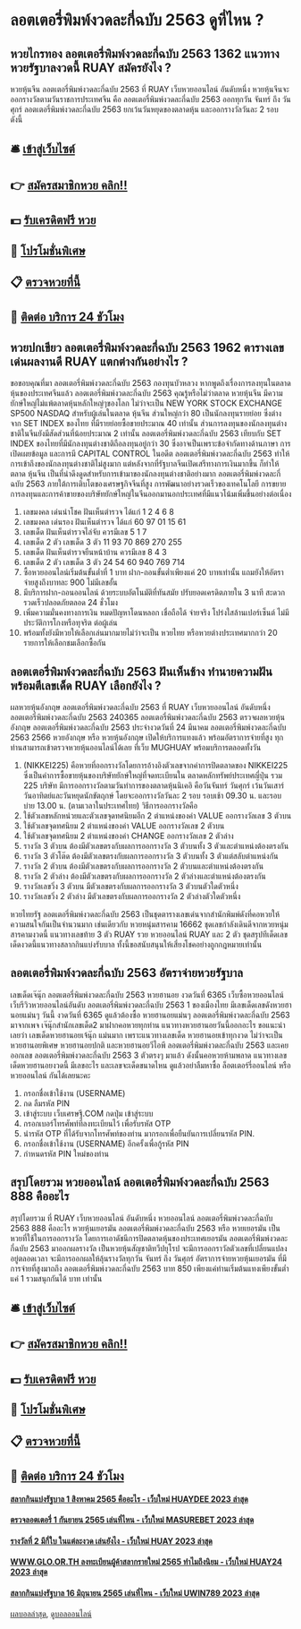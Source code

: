# ลอตเตอรี่พิมพ์งวดละกี่ฉบับ 2563 ดูที่ไหน ?
## หวยไกรทอง ลอตเตอรี่พิมพ์งวดละกี่ฉบับ 2563 1362 แนวทางหวยรัฐบาลงวดนี้ RUAY สมัครยังไง ?
หวยหุ้นจีน ลอตเตอรี่พิมพ์งวดละกี่ฉบับ 2563 ที่ RUAY เว็บหวยออนไลน์ อันดับหนึ่ง หวยหุ้นจีนจะออกรางวัลตามวันราชการประเทศจีน คือ ลอตเตอรี่พิมพ์งวดละกี่ฉบับ 2563 ออกทุกวัน จันทร์ ถึง วันศุกร์ ลอตเตอรี่พิมพ์งวดละกี่ฉบับ 2563 ยกเว้นวันหยุดของตลาดหุ้น และออกรางวัลวันละ 2 รอบ ดังนี้

## 🛎 [เข้าสู่เว็บไซต์](https://bit.ly/3BG5bNw)
## 👉 [สมัครสมาชิกหวย คลิก!!](https://bit.ly/3BG5bNw)
## 💵 [รับเครดิตฟรี หวย](https://bit.ly/3C3mvgS)
## 👑 [โปรโมชั่นพิเศษ](https://bit.ly/3C3mvgS)
## 📋 [ตรวจหวยที่นี้](https://bit.ly/3C3mvgS)
## 📱 [ติดต่อ บริการ 24 ชัวโมง](https://bit.ly/3C3mvgS)

## หวยปกเขียว ลอตเตอรี่พิมพ์งวดละกี่ฉบับ 2563 1962 ตารางเลขเด่นผลงานดี RUAY แตกต่างกันอย่างไร ?
ขอขอบคุณที่มา ลอตเตอรี่พิมพ์งวดละกี่ฉบับ 2563 กองทุนบัวหลวง
หากพูดถึงเรื่องการลงทุนในตลาดหุ้นของประเทศจีนแล้ว ลอตเตอรี่พิมพ์งวดละกี่ฉบับ 2563 คุณรู้หรือไม่ว่าตลาด หวยหุ้นจีน มีความยักษ์ใหญ่ไม่แพ้ตลาดหุ้นหลักใหญ่ๆของโลก ไม่ว่าจะเป็น NEW YORK STOCK EXCHANGE SP500 NASDAQ
สำหรับผู้เล่นในตลาด หุ้นจีน ส่วนใหญ่กว่า 80 เป็นนักลงทุนรายย่อย ซึ่งต่างจาก SET INDEX ของไทย ที่มีรายย่อยซื้อขายประมาณ 40 เท่านั้น ส่วนการลงทุนของนักลงทุนต่างชาติในจีนยังมีสัดส่วนที่น้อยประมาณ 2 เท่านั้น ลอตเตอรี่พิมพ์งวดละกี่ฉบับ 2563 เทียบกับ SET INDEX ของไทยที่มีนักลงทุนต่างชาติถือลงทุนอยู่กว่า 30 ซึ่งอาจเป็นเพราะข้อจำกัดทางด้านภาษา การเปิดเผยข้อมูล และการมี CAPITAL CONTROL ในอดีต ลอตเตอรี่พิมพ์งวดละกี่ฉบับ 2563 ทำให้การเข้าถึงของนักลงทุนต่างชาติไม่สูงมาก
แต่หลังจากที่รัฐบาลจีนเปิดเสรีทางการเงินมากขึ้น ก็ทำให้ตลาด หุ้นจีน เป็นที่น่าดึงดูดสำหรับการเข้ามาของนักลงทุนต่างชาติอย่างมาก ลอตเตอรี่พิมพ์งวดละกี่ฉบับ 2563 ภายใต้การเติบโตของเศรษฐกิจจีนที่สูง การพัฒนาอย่างรวดเร็วของเทคโนโลยี การขยายการลงทุนและการค้าขายของบริษัทยักษ์ใหญ่ในจีนออกมานอกประเทศที่มีแนวโน้มเพิ่มขึ้นอย่างต่อเนื่อง
1. เลขมงคล เด่นนำโชค ฝันเห็นตำรวจ ได้แก่ 1 2 4 6 8
2. เลขมงคล เด่นรอง ฝันเห็นตำรวจ ได้แก่ 60 97 01 15 61
3. เลขเด็ด ฝันเห็นตำรวจไล่จับ ควรมีเลข 5 1 7
4. เลขเด็ด 2 ตัว เลขเด็ด 3 ตัว 11 93 70 869 270 255
5. เลขเด็ด ฝันเห็นตำรวจยืนหน้าบ้าน ควรมีเลข 8 4 3
6. เลขเด็ด 2 ตัว เลขเด็ด 3 ตัว 24 54 60 940 769 714
7. ซื้อหวยออนไลน์เริ่มต้นขั้นต่ำที่ 1 บาท ฝาก-ถอนขั้นต่ำเพียงแค่ 20 บาทเท่านั้น แถมยังให้อัตราจ่ายสูงถึงบาทละ 900 ไม่มีเลขอั้น
8. มีบริการฝาก-ถอนออนไลน์ ด้วยระบบอัตโนมัติที่ทันสมัย ปรับยอดเครดิตภายใน 3 นาที สะดวกรวดเร็วปลอดภัยตลอด 24 ชั่วโมง
9. เพิ่มความมั่นคงทางการเงิน หมดปัญหาโดนหลอก เชื่อถือได้ จ่ายจริง โปร่งใสล้านเปอร์เซ็นต์ ไม่มีประวัติการโกงหรือทุจริต ต่อผู้เล่น
10. พร้อมทั้งยังมีหวยให้เลือกเล่นมากมายไม่ว่าจะเป็น หวยไทย หรือหวยต่างประเทศมากกว่า 20 รายการให้เลือกชมเลือกซื้อกัน

## ลอตเตอรี่พิมพ์งวดละกี่ฉบับ 2563 ฝันเห็นช้าง ทำนายความฝันพร้อมตีเลขเด็ด RUAY เลือกยังไง ?
ผลหวยหุ้นอังกฤษ ลอตเตอรี่พิมพ์งวดละกี่ฉบับ 2563 ที่ RUAY เว็บหวยออนไลน์ อันดับหนึ่ง ลอตเตอรี่พิมพ์งวดละกี่ฉบับ 2563 240365 ลอตเตอรี่พิมพ์งวดละกี่ฉบับ 2563 ตรวจผลหวยหุ้นอังกฤษ ลอตเตอรี่พิมพ์งวดละกี่ฉบับ 2563 ประจำงวดวันที่ 24 มีนาคม ลอตเตอรี่พิมพ์งวดละกี่ฉบับ 2563 2566 หวยอังกฤษ หรือ หวยหุ้นอังกฤษ เปิดให้บริการแทงแล้ว พร้อมอัตราการจ่ายที่สูง ทุกท่านสามารถเข้าตรวจหวยหุ้นออนไลน์ได้เลย ที่เว็บ MUGHUAY พร้อมบริการตลอดทั้งวัน
1. (NIKKEI225) คือหวยที่ออกรางวัลโดยการอ้างอิงตัวเลขจากค่าการปิดตลาดของ NIKKEI225 ซึ่งเป็นค่าการซื้อขายหุ้นของบริษัทยักษ์ใหญ่ที่จดทะเบียนใน ตลาดหลักทรัพย์ประเทศญี่ปุ่น รวม 225 บริษัท มีการออกรางวัลตามวันทำการของตลาดหุ้นนิเคอิ คือวันจันทร์ วันศุกร์ เว้นวันเสาร์ วันอาทิตย์และวันหยุดนักขัตฤกษ์ โดยจะออกรางวัลวันละ 2 รอบ รอบเช้า 09.30 น. และรอบบ่าย 13.00 น. (ตามเวลาในประเทศไทย) วิธีการออกรางวัลคือ
2. ใช้ตัวเลขหลักหน่วยและตัวเลขจุดทศนิยมอีก 2 ตำแหน่งของค่า VALUE ออกรางวัลเลข 3 ตัวบน
3. ใช้ตัวเลขจุดทศนิยม 2 ตำแหน่งของค่า VALUE ออกรางวัลเลข 2 ตัวบน
4. ใช้ตัวเลขจุดทศนิยม 2 ตำแหน่งของค่า CHANGE ออกรางวัลเลข 2 ตัวล่าง
5. รางวัล 3 ตัวบน ต้องมีตัวเลขตรงกับผลการออกรางวัล 3 ตัวบนทั้ง 3 ตัวและตำแหน่งต้องตรงกัน
6. รางวัล 3 ตัวโต๊ด ต้องมีตัวเลขตรงกับผลการออกรางวัล 3 ตัวบนทั้ง 3 ตัวแต่สลับตำแหน่งกัน
7. รางวัล 2 ตัวบน ต้องมีตัวเลขตรงกับผลการออกรางวัล 2 ตัวบนและตำแหน่งต้องตรงกัน
8. รางวัล 2 ตัวล่าง ต้องมีตัวเลขตรงกับผลการออกรางวัล 2 ตัวล่างและตำแหน่งต้องตรงกัน
9. รางวัลเลขวิ่ง 3 ตัวบน มีตัวเลขตรงกับผลการออกรางวัล 3 ตัวบนตัวใดตัวหนึ่ง
10. รางวัลเลขวิ่ง 2 ตัวล่าง มีตัวเลขตรงกับผลการออกรางวัล 2 ตัวล่างตัวใดตัวหนึ่ง

หวยไทยรัฐ ลอตเตอรี่พิมพ์งวดละกี่ฉบับ 2563 เป็นชุดตารางเลขเด่นจากสำนักพิมพ์ดังที่คอหวยให้ความสนใจกันเป็นจำนวนมาก เช่นเดียวกับ หวยหนุ่มสารคาม 16662 ชุดเลขกำลังเดินดีจากหวยหนุ่มสารคามงวดนี้ แนวทางเลขท้าย 3 ตัว RUAY รวย หวยออนไลน์ RUAY และ 2 ตัว ชุดสรุปทีเด็ดเลขเด็ดงวดนี้แนวทางสลากกินแบ่งรับบาล ทั้งนี้ขอสนับสนุนให้เสี่ยงโชคอย่างถูกกฎหมายเท่านั้น

## ลอตเตอรี่พิมพ์งวดละกี่ฉบับ 2563 อัตราจ่ายหวยรัฐบาล
เลขเด็ดเจ๊นุ๊ก ลอตเตอรี่พิมพ์งวดละกี่ฉบับ 2563 หวยฮานอย งวดวันที่ 6365
เว็บซื้อหวยออนไลน์ เว็บรีวิวหวยออนไลน์อันดับ ลอตเตอรี่พิมพ์งวดละกี่ฉบับ 2563 1 ของเมืองไทย มีเลขเด็ดเลขดังหวยฮานอยแม่นๆ วันนี้ งวดวันที่ 6365 ดูแล้วต้องซื้อ หวยฮานอยแม่นๆ ลอตเตอรี่พิมพ์งวดละกี่ฉบับ 2563 มาจากเพจ เจ๊นุ๊กสำนักเลขเด็ด2 มาฝากคอหวยทุกท่าน แนวทางหวยฮานอยวันนี้ออกอะไร ขอแนะนำเลยว่า เลขเด็ดหวยฮานอยเจ้นุ๊ก แม่นมาก เพราะแนวทางเลขเด็ด หวยฮานอยเข้าทุกงวด ไม่ว่าจะเป็น หวยฮานอยพิเศษ หวยฮานอยปกติ และหวยฮานอยวีไอพี ลอตเตอรี่พิมพ์งวดละกี่ฉบับ 2563 และเคยออกเลข ลอตเตอรี่พิมพ์งวดละกี่ฉบับ 2563 3 ตัวตรงๆ มาแล้ว ดังนั้นคอหวยห้ามพลาด แนวทางเลขเด็ดหวยฮานอยงวดนี้ มีเลขอะไร และเลขจะเด็ดขนาดไหน ดูแล้วอย่าลืมหาซื้อ ล็อตเตอร์รี่ออนไลน์ หรือ หวยออนไลน์ กันได้เลยนะคะ
1. กรอกชื่อเข้าใช้งาน (USERNAME)
2. กด ลืมรหัส PIN
3. เข้าสู่ระบบ เว็บเศรษฐี.COM กดปุ่ม เข้าสู่ระบบ
4. กรอกเบอร์โทรศัพท์ที่ลงทะเบียนไว้ เพื่อรับรหัส OTP
5. นำรหัส OTP ที่ได้รับจากโทรศัพท์ของท่าน มากรอกเพื่อยืนยันการเปลี่ยนรหัส PIN.
6. กรอกชื่อเข้าใช้งาน (USERNAME) อีกครั้งเพื่อกู้รหัส PIN
7. กำหนดรหัส PIN ใหม่ของท่าน

## สรุปโดยรวม หวยออนไลน์ ลอตเตอรี่พิมพ์งวดละกี่ฉบับ 2563 888 คืออะไร
สรุปโดยรวม ที่ RUAY เว็บหวยออนไลน์ อันดับหนึ่ง หวยออนไลน์ ลอตเตอรี่พิมพ์งวดละกี่ฉบับ 2563 888 คืออะไร หวยหุ้นเยอรมัน ลอตเตอรี่พิมพ์งวดละกี่ฉบับ 2563 หรือ หวยเยอรมัน เป็นหวยที่ใช้ในการออกรางวัล โดยการเอาดัชนีการปิดตลาดหุ้นของประเทศเยอรมัน ลอตเตอรี่พิมพ์งวดละกี่ฉบับ 2563 มาออกผลรางวัล เป็นหวยหุ้นสัญชาติทวีปยุโรป จะมีการออกราวัลตัวเลขที่เปลี่ยนแปลงอยู่ตลอดเวลา จะมีการออกผลให้ลุ้นรางวัลทุกวัน จันทร์ ถึง วันศุกร์ อัตราการจ่ายหวยหุ้นเยอรมัน ที่มีการจ่ายที่สูงมาถถึง ลอตเตอรี่พิมพ์งวดละกี่ฉบับ 2563 บาท 850 เพียงแค่ท่านเริ่มต้นแทงเพียงขั้นต่ำแค่ 1 รวมสนุกกันได้ บาท เท่านั้น

## 🛎 [เข้าสู่เว็บไซต์](https://bit.ly/3BG5bNw)
## 👉 [สมัครสมาชิกหวย คลิก!!](https://bit.ly/3BG5bNw)
## 💵 [รับเครดิตฟรี หวย](https://bit.ly/3C3mvgS)
## 👑 [โปรโมชั่นพิเศษ](https://bit.ly/3C3mvgS)
## 📋 [ตรวจหวยที่นี้](https://bit.ly/3C3mvgS)
## 📱 [ติดต่อ บริการ 24 ชัวโมง](https://bit.ly/3C3mvgS)

#### [สลากกินแบ่งรัฐบาล 1 สิงหาคม 2565 คืออะไร - เว็บใหม่ HUAYDEE 2023 ล่าสุด](https://atom.io/themes/สลากกินแบ่งรัฐบาล%201%20สิงหาคม%202565%20คืออะไร%20-%20เว็บใหม่%20huaydee%202023%20ล่าสุด)
#### [ตรวจลอตเตอรี่ 1 กันยายน 2565 เล่นที่ไหน - เว็บใหม่ MASUREBET 2023 ล่าสุด](https://atom.io/themes/ตรวจลอตเตอรี่%201%20กันยายน%202565%20เล่นที่ไหน%20-%20เว็บใหม่%20masurebet%202023%20ล่าสุด)
#### [รางวัลที่ 2 มีกี่ใบ ในแต่ละงวด เล่นยังไง - เว็บใหม่ HUAY 2023 ล่าสุด](https://atom.io/themes/รางวัลที่%202%20มีกี่ใบ%20ในแต่ละงวด%20เล่นยังไง%20-%20เว็บใหม่%20huay%202023%20ล่าสุด)
#### [WWW.GLO.OR.TH ลงทะเบียนผู้ค้าสลากรายใหม่ 2565 ทำไมถึงนิยม - เว็บใหม่ HUAY24 2023 ล่าสุด](https://atom.io/themes/www.glo.or.th%20ลงทะเบียนผู้ค้าสลากรายใหม่%202565%20ทำไมถึงนิยม%20-%20เว็บใหม่%20huay24%202023%20ล่าสุด)
#### [สลากกินแบ่งรัฐบาล 16 มิถุนายน 2565 เล่นที่ไหน - เว็บใหม่ UWIN789 2023 ล่าสุด](https://atom.io/themes/สลากกินแบ่งรัฐบาล%2016%20มิถุนายน%202565%20เล่นที่ไหน%20-%20เว็บใหม่%20uwin789%202023%20ล่าสุด)

[ผลบอลล่าสุด](https://siamsport.tv "ผลบอลล่าสุด"), [ดูบอลออนไลน์](https://siamsport.tv/ดูบอลสด "ดูบอลออนไลน์")